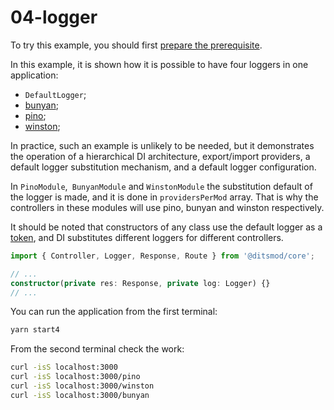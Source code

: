 # 04-logger

To try this example, you should first [prepare the prerequisite][1].

In this example, it is shown how it is possible to have four loggers in one application:

- `DefaultLogger`;
- [bunyan][6];
- [pino][7];
- [winston][5];

In practice, such an example is unlikely to be needed, but it demonstrates the operation of
a hierarchical DI architecture, export/import providers, a default logger substitution mechanism,
and a default logger configuration.

In `PinoModule`,` BunyanModule` and `WinstonModule` the substitution default of the logger is made,
and it is done in `providersPerMod` array. That is why the controllers in these modules will use
pino, bunyan and winston respectively.

It should be noted that constructors of any class use the default logger as a [token][104], and DI
substitutes different loggers for different controllers.

```ts
import { Controller, Logger, Response, Route } from '@ditsmod/core';

// ...
constructor(private res: Response, private log: Logger) {}
// ...
```

You can run the application from the first terminal:

```bash
yarn start4
```

From the second terminal check the work:

```bash
curl -isS localhost:3000
curl -isS localhost:3000/pino
curl -isS localhost:3000/winston
curl -isS localhost:3000/bunyan
```

[1]: ./prerequisite
[5]: https://github.com/winstonjs/winston
[6]: https://github.com/trentm/node-bunyan
[7]: https://github.com/pinojs/pino

[104]: ../core/dependency-injection#di-tokens
